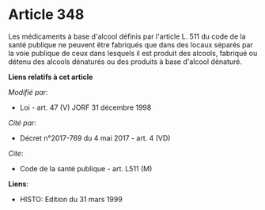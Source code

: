 # Article 348

Les médicaments à base d'alcool définis par l'article L. 511 du code de la santé publique ne peuvent être fabriqués que dans
des locaux séparés par la voie publique de ceux dans lesquels il est produit des alcools, fabriqué ou détenu des alcools
dénaturés ou des produits à base d'alcool dénaturé.

**Liens relatifs à cet article**

_Modifié par_:

  - Loi - art. 47 (V) JORF 31 décembre 1998

_Cité par_:

  - Décret n°2017-769 du 4 mai 2017 - art. 4 (VD)

_Cite_:

  - Code de la santé publique - art. L511 (M)

**Liens**:

  - HISTO: Edition du 31 mars 1999
